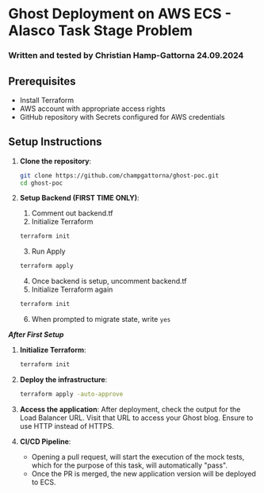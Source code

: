# Ghost Deployment on AWS ECS - Alasco Task Stage Problem
### Written and tested by Christian Hamp-Gattorna 24.09.2024

## Prerequisites
- Install Terraform
- AWS account with appropriate access rights
- GitHub repository with Secrets configured for AWS credentials

## Setup Instructions
1. **Clone the repository**:
    ```bash
    git clone https://github.com/champgattorna/ghost-poc.git
    cd ghost-poc
    ```

2. **Setup Backend (FIRST TIME ONLY)**:
    1. Comment out backend.tf
    2. Initialize Terraform
    ```bash
    terraform init
    ```
    3. Run Apply
    ```bash
    terraform apply
    ```
    4. Once backend is setup, uncomment backend.tf
    5. Initialize Terraform again
    ```bash
    terraform init
    ```
    6. When prompted to migrate state, write `yes`


***After First Setup***

1. **Initialize Terraform**:
    ```bash
    terraform init
    ```

2. **Deploy the infrastructure**:
    ```bash
    terraform apply -auto-approve
    ```

3. **Access the application**:
    After deployment, check the output for the Load Balancer URL. Visit that URL to access your Ghost blog. Ensure to use HTTP instead of HTTPS.

4. **CI/CD Pipeline**:
    - Opening a pull request, will start the execution of the mock tests, which for the purpose of this task, will automatically "pass".
    - Once the PR is merged, the new application version will be deployed to ECS.
